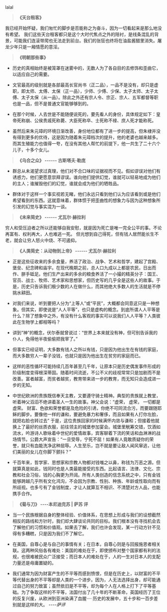lalal
	
> **《天台租客》** 

 我已经开始怀疑，我们匆忙的脚步是否能称之为奋斗，因为一切看起来是那么地没有希望。 我们这些天台租客都只是这个大时代焦点之外的陪衬，是线条混乱的背景，可能我们连滚带爬也无法走到前台。我们的张狂也终将在油盐酱醋里消失。屠龙少年只是一厢情愿的意淫。

>**《明朝那些事》**

 - 历史的真相始终是被笼罩在迷雾中的，无数人为了各自目的去修饰和歪曲它，以适应自己的需要。

- 文官最高的级别就是各部最高长官尚书（正二品），一品不是没有，却只是虚职，即太师、太傅、太保（正一品），少师、少傅、少保、太子太师、太子太傅、太子太保（从一品）。除此之外还有宗人令、宗正、宗人、五军都督等职也是一品，但不是普通文官能够够到的。

- 在那个时候，人去世是不能随便说死的，要先看人的身份，具体规定如下：皇帝死称崩、公侯贵戚死称薨、大臣死称卒、士死称不禄、庶人死才能称死。

- 虽然后来朱元璋的环境日渐改善，身份地位都有了进一步的提高，但朱棣并没有得到更多的优待，这是因为随着朱元璋档次的提升，他的老婆也越来越多。而其生殖能力也值得一夸，在没有其他人帮忙的前提下，他一共生了二十六个儿子，十多个女儿。

>**《乌合之众》  ------ 古斯塔夫·勒庞**

 - 群总从未渴望求过真理，他们对不合口味的证据视而不见。假如谬误对他们有诱惑力，他们更愿意崇拜谬误。谁向他们提供幻觉，谁就可以轻易地成为他们的主人；谁摧毁他们的幻觉，谁就会成为他们的牺牲品。

- 群体对于这样一个事实视若无睹，他们永远只看到他们认为应该看到或是他们希望看到的东西。这就意味着，群体惯于把歪曲性的想象力与因为这种想象所引发的幻觉与事实混为一谈。

>**《未来简史》  ------ 尤瓦尔·赫拉利**

 穷人和受压迫者之所以还能够自我安慰，就是因为死亡是唯一完全公平的事。不论再富有、权利再大，人也难逃一死。 但光想到自己得死，但有钱人居然能长生不老，就会让穷人怒火中烧、不可遏抑。

>**《人类简史：从动物到上帝》 ------ 尤瓦尔·赫拉利**

 - 正是这些征收来的多余食量，养活了政治、战争、艺术和哲学，建起了宫殿、堡垒、纪念碑和庙宇。在现代晚期之前，总人口九成以上都是农民，日出而作、胼手砥足。他们生产出来的多余的粮食养活了一小撮的精英分子：国王、官员、战士、牧师、艺术家和思想家，但历史写的几乎全是这些人的故事。于是，历史只告诉我们极少数的人在做什么，而其他绝大多数人的生活就是不停挑水耕田。

 - 对我们来说，听到要把人分为“上等人”或“平民”，大概都会同意这只是一种想象。但其实，即使说是“人人平等”，也只是虚构的概念。到底所谓人人平等是什么？除了想象中之外，有没有什么客观的事实可以说我们人人平等？人类彼此在生物学上都相等吗？

- 讲到“神”的概念，伏尔泰就曾说过：“世界上本来就没有神，但可别告诉我的仆人，免得他半夜偷偷把我宰了。”

- 但事实已经证明，大多数有钱人之所以有钱，只是因为他出生在有钱的家庭，而大多数穷人一辈子没钱，也就只是因为他出生在贫穷的家庭而已。

- 这样的恶性循环可能持续几百年甚至几千年，让原本只是历史偶发事件形成的阶级制度变得根深蒂固。随着时间流逝，不公不义的歧视常常只是加剧而不是改善。富者越富，而贫者越贫，教育带来进一步的教育，而无知只会造成进一步的无知。

- 中世纪欧洲的贵族既信奉天主教，又要遵守骑士精神。典型的贵族就上教堂，听着神父滔滔不绝讲着圣人一生的故事。神父会说：“虚荣， 虚荣， 一切都是虚荣。 财富、色欲和荣誉都是及危险的引诱，你绝不可同流合污，而要跟随耶稣的脚步。要像他一样的谦和，要避免暴力和奢侈，而且如果有人打你左脸，就把右脸也转过去” 于是，这位贵族回家的时候满怀内敛与谦和；但接着他就换上了最好的丝质衣服，前往领主的城堡参加宴会。城堡里觥筹交错，饮酒如流水，吟游诗人歌咏着中世纪的爱情故事，宾客聊着下流的笑话和血淋淋的战场情节。公爵大声宣告：“一旦受辱，宁死不屈！如果有人竟敢质疑你的荣誉，就只有血能洗净这种屈辱。人生至乐，岂不就是要让敌人闻风窜逃，让他们美丽的女儿在你脚下颤抖？”

- 千百年来，哲学家、思想家和宗教人物都对钱嗤之以鼻，称钱为万恶之源。但就算真是如此，钱同时也是人类最能接受的东西。比起语言、法律、文化、宗教和社会习俗，钱的心胸更为开阔。所有人类创造的信念系统之中，只有金钱能够跨越几乎所有文化鸿沟，不会因为宗教、性别、种族、年龄或性取向而有所歧视。也多亏有了金钱制度，才让人就算互不相识、不清楚对方人品，也能携手合作。

>**《菊与刀》 ----本尼迪克苏 | 萨苏 评**

- 当一个民族根据自身的整体经验、价值体系，在思想上形成与我们的设想截然相反的路线和方针时，我们却大肆谈论共同的目标。我们根本没有寻找机会去了解他们的习惯和价值观。如果去了解，我们也许会发现，某一行动方针不见得有多糟糕，只是因为我们不了解它。

- 在美国，自尊心是与自己的事情有关；在日本，自尊心则是与回报施恩者相关联。这两种风俗各有难处：美国的难处在于，即使颁布对整个国家都有利的法规，也很难被民众广泛接受；而日本人的难处在于，人的一生对日本人的支配力量还是毋庸置疑的。

- 我们通常为因为财富产生的不平等而感到愤恨，但是在历史上，以财富的不平等代替出身的不平等却是人类的一个进步。因为，人无法选择出身，却可能通过自己的努力致富；虽然依旧是不平等，却为每个人在人格上打下了平等基础。为了争取这样的不平等，法国付出了几十年的不断革命，英国经历了王位的反复兴废，从欧洲到亚洲染满了血腥···· 历史的发展中，五十步和一百步差别就是这样的大。  *----萨评*
